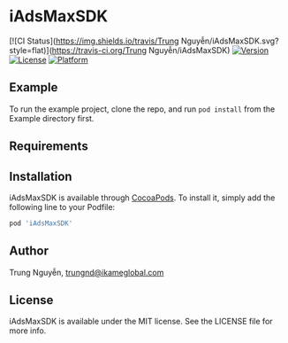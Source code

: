 # iAdsMaxSDK

[![CI Status](https://img.shields.io/travis/Trung Nguyễn/iAdsMaxSDK.svg?style=flat)](https://travis-ci.org/Trung Nguyễn/iAdsMaxSDK)
[![Version](https://img.shields.io/cocoapods/v/iAdsMaxSDK.svg?style=flat)](https://cocoapods.org/pods/iAdsMaxSDK)
[![License](https://img.shields.io/cocoapods/l/iAdsMaxSDK.svg?style=flat)](https://cocoapods.org/pods/iAdsMaxSDK)
[![Platform](https://img.shields.io/cocoapods/p/iAdsMaxSDK.svg?style=flat)](https://cocoapods.org/pods/iAdsMaxSDK)

## Example

To run the example project, clone the repo, and run `pod install` from the Example directory first.

## Requirements

## Installation

iAdsMaxSDK is available through [CocoaPods](https://cocoapods.org). To install
it, simply add the following line to your Podfile:

```ruby
pod 'iAdsMaxSDK'
```

## Author

Trung Nguyễn, trungnd@ikameglobal.com

## License

iAdsMaxSDK is available under the MIT license. See the LICENSE file for more info.
